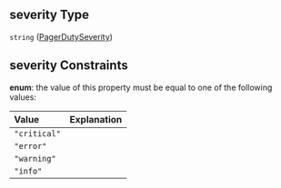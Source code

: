 ## severity Type

`string` ([PagerDutySeverity](definitions-definitions-pagerdutyconfig-properties-pagerdutyseverity.md))

## severity Constraints

**enum**: the value of this property must be equal to one of the following values:

| Value        | Explanation |
| :----------- | :---------- |
| `"critical"` |             |
| `"error"`    |             |
| `"warning"`  |             |
| `"info"`     |             |
